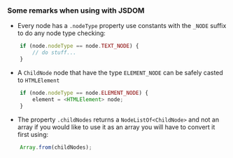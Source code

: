 ### Some remarks when using with JSDOM

- Every node has a `.nodeType` property use constants with the `_NODE` suffix to do any node type checking:

```typescript
    if (node.nodeType == node.TEXT_NODE) {
        // do stuff...
    } 
```
- A `ChildNode` node that have the type `ELEMENT_NODE` can be safely casted to `HTMLElement`

```typescript
    if (node.nodeType == node.ELEMENT_NODE) {
        element = <HTMLElement> node;
    }
```

- The property `.childNodes` returns a `NodeListOf<ChildNode>` and not an array if you would like to use it as an array you will have to convert it first using:

```typescript
    Array.from(childNodes);
```


